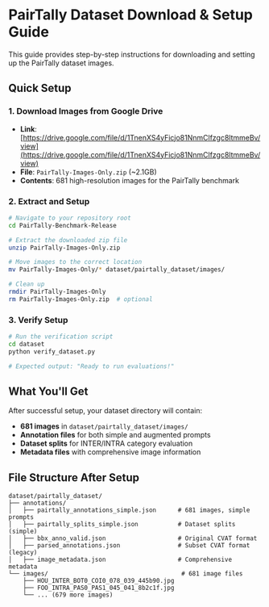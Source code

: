 # PairTally Dataset Download & Setup Guide

This guide provides step-by-step instructions for downloading and setting up the PairTally dataset images.

## Quick Setup

### 1. Download Images from Google Drive
- **Link**: [https://drive.google.com/file/d/1TnenXS4yFicjo81NnmClfzgc8ltmmeBv/view](https://drive.google.com/file/d/1TnenXS4yFicjo81NnmClfzgc8ltmmeBv/view)
- **File**: `PairTally-Images-Only.zip` (~2.1GB)
- **Contents**: 681 high-resolution images for the PairTally benchmark

### 2. Extract and Setup
```bash
# Navigate to your repository root
cd PairTally-Benchmark-Release

# Extract the downloaded zip file
unzip PairTally-Images-Only.zip

# Move images to the correct location
mv PairTally-Images-Only/* dataset/pairtally_dataset/images/

# Clean up
rmdir PairTally-Images-Only
rm PairTally-Images-Only.zip  # optional
```

### 3. Verify Setup
```bash
# Run the verification script
cd dataset
python verify_dataset.py

# Expected output: "Ready to run evaluations!"
```

## What You'll Get

After successful setup, your dataset directory will contain:
- **681 images** in `dataset/pairtally_dataset/images/`
- **Annotation files** for both simple and augmented prompts
- **Dataset splits** for INTER/INTRA category evaluation
- **Metadata files** with comprehensive image information

## File Structure After Setup

```
dataset/pairtally_dataset/
├── annotations/
│   ├── pairtally_annotations_simple.json      # 681 images, simple prompts
│   ├── pairtally_splits_simple.json           # Dataset splits (simple)
│   ├── bbx_anno_valid.json                    # Original CVAT format
│   ├── parsed_annotations.json                # Subset CVAT format (legacy)
│   ├── image_metadata.json                    # Comprehensive metadata
└── images/                                     # 681 image files
    ├── HOU_INTER_BOT0_COI0_078_039_445b90.jpg
    ├── FOO_INTRA_PAS0_PAS1_045_041_8b2c1f.jpg
    └── ... (679 more images)
```
